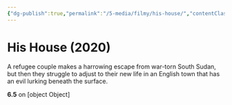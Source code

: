 ```yaml
---
{"dg-publish":true,"permalink":"/5-media/filmy/his-house/","contentClasses":"movie","tags":["to-watch","фильм","#Drama","#Horror","#Thriller"]}
---
```


# His House (2020)
​​A refugee couple makes a harrowing escape from war-torn South Sudan, but then they struggle to adjust to their new life in an English town that has an evil lurking beneath the surface.

**6.5** on [object Object]

